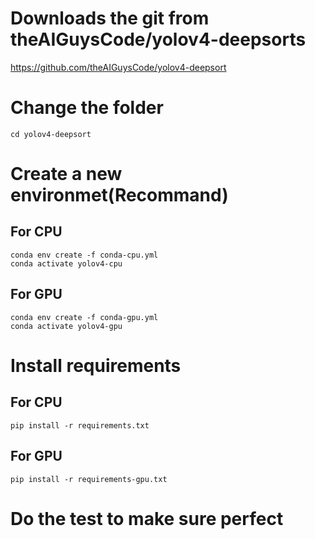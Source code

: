 Downloads the git from theAIGuysCode/yolov4-deepsorts
====
https://github.com/theAIGuysCode/yolov4-deepsort

Change the folder
====
    cd yolov4-deepsort

Create a new environmet(Recommand)
====
## For CPU
    conda env create -f conda-cpu.yml
    conda activate yolov4-cpu

## For GPU
    conda env create -f conda-gpu.yml
    conda activate yolov4-gpu
    
Install requirements
====
## For CPU
    pip install -r requirements.txt
    
## For GPU
    pip install -r requirements-gpu.txt
    
Do the test to make sure perfect
====

